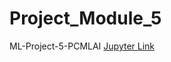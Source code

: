 # Project_Module_5
ML-Project-5-PCMLAI
[Jupyter Link](http://localhost:8888/files/5/prompt.ipynb?_xsrf=2%7C97ad595d%7C1da0825e19f490f636478169f9c32bdf%7C1728099459)
